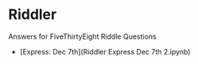 # Riddler
Answers for FiveThirtyEight Riddle Questions

 * [Express: Dec 7th](Riddler Express Dec 7th 2.ipynb)
